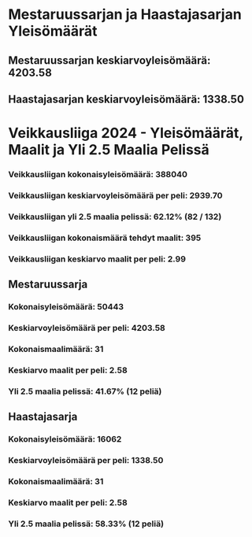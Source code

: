 # Mestaruussarjan ja Haastajasarjan Yleisömäärät

## Mestaruussarjan keskiarvoyleisömäärä: 4203.58
## Haastajasarjan keskiarvoyleisömäärä: 1338.50

# Veikkausliiga 2024 - Yleisömäärät, Maalit ja Yli 2.5 Maalia Pelissä

### Veikkausliigan kokonaisyleisömäärä: 388040
### Veikkausliigan keskiarvoyleisömäärä per peli: 2939.70
### Veikkausliigan yli 2.5 maalia pelissä: 62.12% (82 / 132)
### Veikkausliigan kokonaismäärä tehdyt maalit: 395
### Veikkausliigan keskiarvo maalit per peli: 2.99

## Mestaruussarja
### Kokonaisyleisömäärä: 50443
### Keskiarvoyleisömäärä per peli: 4203.58
### Kokonaismaalimäärä: 31
### Keskiarvo maalit per peli: 2.58
### Yli 2.5 maalia pelissä: 41.67% (12 peliä)

## Haastajasarja
### Kokonaisyleisömäärä: 16062
### Keskiarvoyleisömäärä per peli: 1338.50
### Kokonaismaalimäärä: 31
### Keskiarvo maalit per peli: 2.58
### Yli 2.5 maalia pelissä: 58.33% (12 peliä)
